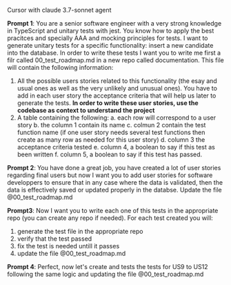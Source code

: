 Cursor with claude 3.7-sonnet agent

**Prompt 1**:
You are a senior software engineer with a very strong knowledge in TypeScript and unitary tests with jest.  You know how to apply the best pracitces and specially AAA and mocking principles for tests.
I want to generate unitary tests for a specific functionality: insert a new candidate into the database.
In order to write these tests I want you to write me first a filr called 00_test_roadmap.md in a new repo called documentation. This file will contain the following information:
1. All the possible users stories related to this functionality (the esay and usual ones as well as the very unlikely and unusual ones). You have to add in each user story the acceptance criteria that will help us later to generate the tests. **In order to write these user stories, use the codebase as context to understand the project**
2. A table containing the following:
a. each row will correspond to a user story
b. the column 1 contain its name
c. colmun 2 contain the test function name (if one user story needs several test functions then create as many row as needed for this user story)
d. column 3 the acceptance criteria tested
e. column 4, a boolean to say if this test as been written
f. column 5, a boolean to say if this test has passed.

**Prompt 2**:
You have done a great job, you have created a lot of user stories regarding final users but now I want you to add user stories for software developpers to ensure that in any case where the data is validated, then the data is effectively saved or updated properly in the databse. Update the file @00_test_roadmap.md 

**Prompt3**:
Now I want you to write each one of this tests in the appropriate repo (you can create any repo if needed).
For each test created you will:
1. generate the test file in the appropriate repo
2. verify that the test passed
3. fix the test is needed untill it passes
4. update the file @00_test_roadmap.md 

**Prompt 4**:
Perfect, now let's create and tests the tests for US9 to US12 following the same logic and updating the file @00_test_roadmap.md 